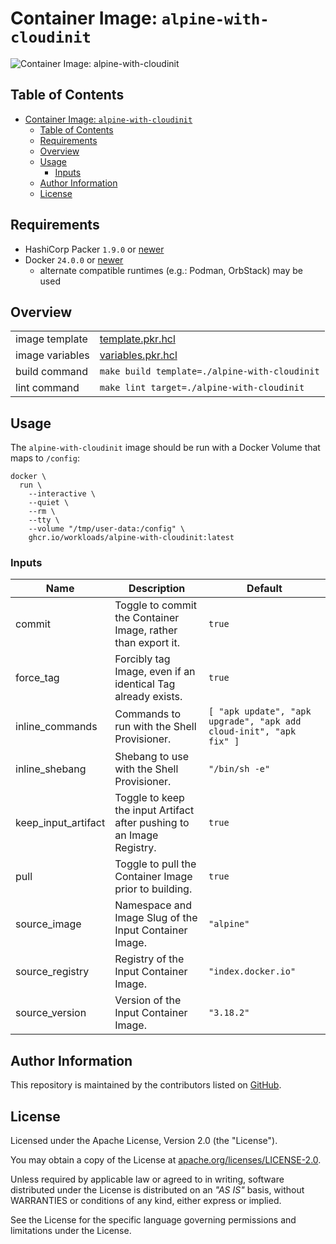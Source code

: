 # Container Image: `alpine-with-cloudinit`

![Container Image: `alpine-with-cloudinit`](https://assets.workloads.io/container-images/alpine-with-cloudinit.png)

## Table of Contents

<!-- TOC -->
* [Container Image: `alpine-with-cloudinit`](#container-image-alpine-with-cloudinit)
  * [Table of Contents](#table-of-contents)
  * [Requirements](#requirements)
  * [Overview](#overview)
  * [Usage](#usage)
    * [Inputs](#inputs)
  * [Author Information](#author-information)
  * [License](#license)
<!-- TOC -->

## Requirements

- HashiCorp Packer `1.9.0` or [newer](https://developer.hashicorp.com/packer/downloads)
- Docker `24.0.0` or [newer](https://www.docker.com/products/docker-desktop/)
  - alternate compatible runtimes (e.g.: Podman, OrbStack) may be used

## Overview

|                 |                                               |
|-----------------|-----------------------------------------------|
| image template  | [template.pkr.hcl](template.pkr.hcl)          |
| image variables | [variables.pkr.hcl](variables.pkr.hcl)        |
| build command   | `make build template=./alpine-with-cloudinit` |
| lint command    | `make lint target=./alpine-with-cloudinit`    |

## Usage

The `alpine-with-cloudinit` image should be run with a Docker Volume that maps to `/config`:

```shell
docker \
  run \
    --interactive \
    --quiet \
    --rm \
    --tty \
    --volume "/tmp/user-data:/config" \
    ghcr.io/workloads/alpine-with-cloudinit:latest
```

<!-- BEGIN_PACKER_DOCS -->
### Inputs

| Name | Description | Default                                                                |
|------|-------------|------------------------------------------------------------------------|
| commit | Toggle to commit the Container Image, rather than export it. | `true`                                                                 |
| force_tag | Forcibly tag Image, even if an identical Tag already exists. | `true`                                                                 |
| inline_commands | Commands to run with the Shell Provisioner. | ```[ "apk update", "apk upgrade", "apk add cloud-init", "apk fix" ]``` |
| inline_shebang | Shebang to use with the Shell Provisioner. | `"/bin/sh -e"`                                                         |
| keep_input_artifact | Toggle to keep the input Artifact after pushing to an Image Registry. | `true`                                                                 |
| pull | Toggle to pull the Container Image prior to building. | `true`                                                                 |
| source_image | Namespace and Image Slug of the Input Container Image. | `"alpine"`                                                             |
| source_registry | Registry of the Input Container Image. | `"index.docker.io"`                                                    |
| source_version | Version of the Input Container Image. | `"3.18.2"`                                                             |
<!-- END_PACKER_DOCS -->

## Author Information

This repository is maintained by the contributors listed on [GitHub](https://github.com/workloads/container-images/graphs/contributors).

## License

Licensed under the Apache License, Version 2.0 (the "License").

You may obtain a copy of the License at [apache.org/licenses/LICENSE-2.0](http://www.apache.org/licenses/LICENSE-2.0).

Unless required by applicable law or agreed to in writing, software distributed under the License is distributed on an _"AS IS"_ basis, without WARRANTIES or conditions of any kind, either express or implied.

See the License for the specific language governing permissions and limitations under the License.
